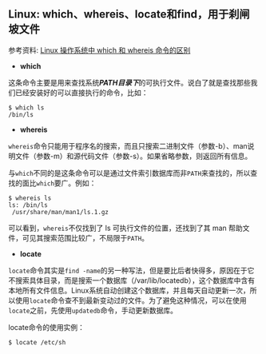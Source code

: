 ## Linux: which、whereis、locate和find，用于刹闸坡文件

参考资料: [Linux 操作系统中 which 和 whereis 命令的区别](https://blog.csdn.net/qq_33826564/article/details/82906115)

* **which**

这条命令主要是用来查找系统***PATH目录下***的可执行文件。说白了就是查找那些我们已经安装好的可以直接执行的命令，比如：

```shell
$ which ls
/bin/ls
```

* **whereis**

`whereis`命令只能用于程序名的搜索，而且只搜索二进制文件（参数-b）、man说明文件（参数-m）和源代码文件（参数-s）。如果省略参数，则返回所有信息。

与`which`不同的是这条命令可以是通过文件索引数据库而非`PATH`来查找的，所以查找的面比`which`要广。例如：

```shell
$ whereis ls
ls: /bin/ls
 /usr/share/man/man1/ls.1.gz
```

可以看到，`whereis`不仅找到了 ls 可执行文件的位置，还找到了其 man 帮助文件，可见其搜索范围比较广，不局限于`PATH`。


* **locate**

`locate`命令其实是`find -name`的另一种写法，但是要比后者快得多，原因在于它不搜索具体目录，而是搜索一个数据库（/var/lib/locatedb），这个数据库中含有本地所有文件信息。Linux系统自动创建这个数据库，并且每天自动更新一次，所以使用`locate`命令查不到最新变动过的文件。为了避免这种情况，可以在使用`locate`之前，先使用`updatedb`命令，手动更新数据库。

locate命令的使用实例：

```shell
$ locate /etc/sh
```